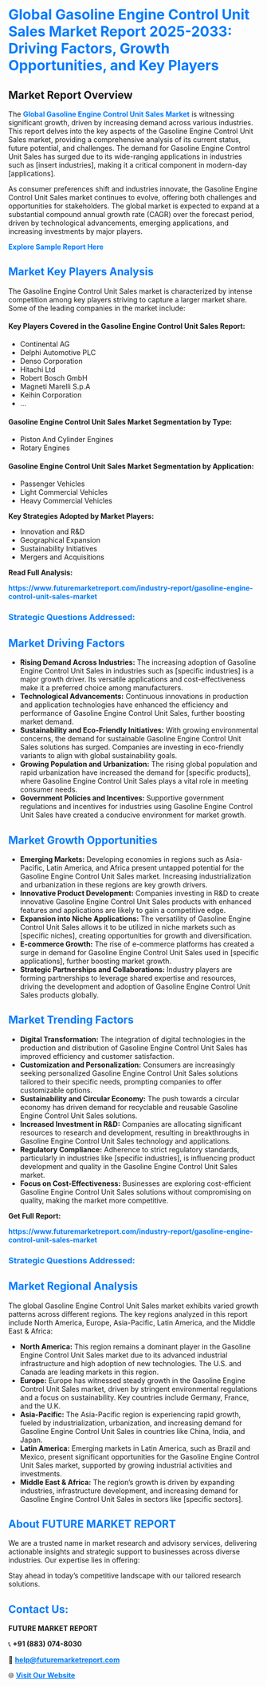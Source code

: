 <h1 style="color: #007BFF;">Global Gasoline Engine Control Unit Sales Market Report 2025-2033: Driving Factors, Growth Opportunities, and Key Players</h1>

<section id="overview">
<h2>Market Report Overview</h2>
<p>The <a href="https://www.futuremarketreport.com/industry-report/gasoline-engine-control-unit-sales-market" style="color: #007BFF; text-decoration: none;"><strong>Global Gasoline Engine Control Unit Sales Market</strong></a> is witnessing significant growth, driven by increasing demand across various industries. This report delves into the key aspects of the Gasoline Engine Control Unit Sales market, providing a comprehensive analysis of its current status, future potential, and challenges. The demand for Gasoline Engine Control Unit Sales has surged due to its wide-ranging applications in industries such as [insert industries], making it a critical component in modern-day [applications].</p>
<p>As consumer preferences shift and industries innovate, the Gasoline Engine Control Unit Sales market continues to evolve, offering both challenges and opportunities for stakeholders. The global market is expected to expand at a substantial compound annual growth rate (CAGR) over the forecast period, driven by technological advancements, emerging applications, and increasing investments by major players.</p>
</section>

<section id="overview">
<p><a href="https://www.futuremarketreport.com/request-sample/reportId=104029" style="color: #007BFF; text-decoration: none;"><strong>Explore Sample Report Here</strong></a></p>
</section>

<section id="key-players">
<h2 style="color: #007BFF;">Market Key Players Analysis</h2>
<p>The Gasoline Engine Control Unit Sales market is characterized by intense competition among key players striving to capture a larger market share. Some of the leading companies in the market include:</p>
<h4>Key Players Covered in the Gasoline Engine Control Unit Sales Report:</h4>
<ul><li>Continental AG</li><li>Delphi Automotive PLC</li><li>Denso Corporation</li><li>Hitachi Ltd</li><li>Robert Bosch GmbH</li><li>Magneti Marelli S.p.A</li><li>Keihin Corporation</li><li>...</li></ul>
<h4>Gasoline Engine Control Unit Sales Market Segmentation by Type:</h4>
<ul><li>Piston And Cylinder Engines</li><li>Rotary Engines</li></ul>

<h4>Gasoline Engine Control Unit Sales Market Segmentation by Application:</h4>
<ul><li>Passenger Vehicles</li><li>Light Commercial Vehicles</li><li>Heavy Commercial Vehicles</li></ul>
<p><strong>Key Strategies Adopted by Market Players:</strong></p>
<ul>
<li>Innovation and R&D</li>
<li>Geographical Expansion</li>
<li>Sustainability Initiatives</li>
<li>Mergers and Acquisitions</li>
</ul>
</section>

<section>
<p><strong>Read Full Analysis: </strong></p><a href="https://www.futuremarketreport.com/industry-report/gasoline-engine-control-unit-sales-market" style="color: #007BFF; text-decoration: none;"><strong>https://www.futuremarketreport.com/industry-report/gasoline-engine-control-unit-sales-market</strong></a>
<h3 style="color: #007BFF;">Strategic Questions Addressed:</h3>
</section>

<section id="driving-factors">
<h2 style="color: #007BFF;">Market Driving Factors</h2>
<ul>
<li><strong>Rising Demand Across Industries:</strong> The increasing adoption of Gasoline Engine Control Unit Sales in industries such as [specific industries] is a major growth driver. Its versatile applications and cost-effectiveness make it a preferred choice among manufacturers.</li>
<li><strong>Technological Advancements:</strong> Continuous innovations in production and application technologies have enhanced the efficiency and performance of Gasoline Engine Control Unit Sales, further boosting market demand.</li>
<li><strong>Sustainability and Eco-Friendly Initiatives:</strong> With growing environmental concerns, the demand for sustainable Gasoline Engine Control Unit Sales solutions has surged. Companies are investing in eco-friendly variants to align with global sustainability goals.</li>
<li><strong>Growing Population and Urbanization:</strong> The rising global population and rapid urbanization have increased the demand for [specific products], where Gasoline Engine Control Unit Sales plays a vital role in meeting consumer needs.</li>
<li><strong>Government Policies and Incentives:</strong> Supportive government regulations and incentives for industries using Gasoline Engine Control Unit Sales have created a conducive environment for market growth.</li>
</ul>
</section>

<section id="growth-opportunities">
<h2 style="color: #007BFF;">Market Growth Opportunities</h2>
<ul>
<li><strong>Emerging Markets:</strong> Developing economies in regions such as Asia-Pacific, Latin America, and Africa present untapped potential for the Gasoline Engine Control Unit Sales market. Increasing industrialization and urbanization in these regions are key growth drivers.</li>
<li><strong>Innovative Product Development:</strong> Companies investing in R&D to create innovative Gasoline Engine Control Unit Sales products with enhanced features and applications are likely to gain a competitive edge.</li>
<li><strong>Expansion into Niche Applications:</strong> The versatility of Gasoline Engine Control Unit Sales allows it to be utilized in niche markets such as [specific niches], creating opportunities for growth and diversification.</li>
<li><strong>E-commerce Growth:</strong> The rise of e-commerce platforms has created a surge in demand for Gasoline Engine Control Unit Sales used in [specific applications], further boosting market growth.</li>
<li><strong>Strategic Partnerships and Collaborations:</strong> Industry players are forming partnerships to leverage shared expertise and resources, driving the development and adoption of Gasoline Engine Control Unit Sales products globally.</li>
</ul>
</section>

<section id="trending-factors">
<h2 style="color: #007BFF;">Market Trending Factors</h2>
<ul>
<li><strong>Digital Transformation:</strong> The integration of digital technologies in the production and distribution of Gasoline Engine Control Unit Sales has improved efficiency and customer satisfaction.</li>
<li><strong>Customization and Personalization:</strong> Consumers are increasingly seeking personalized Gasoline Engine Control Unit Sales solutions tailored to their specific needs, prompting companies to offer customizable options.</li>
<li><strong>Sustainability and Circular Economy:</strong> The push towards a circular economy has driven demand for recyclable and reusable Gasoline Engine Control Unit Sales solutions.</li>
<li><strong>Increased Investment in R&D:</strong> Companies are allocating significant resources to research and development, resulting in breakthroughs in Gasoline Engine Control Unit Sales technology and applications.</li>
<li><strong>Regulatory Compliance:</strong> Adherence to strict regulatory standards, particularly in industries like [specific industries], is influencing product development and quality in the Gasoline Engine Control Unit Sales market.</li>
<li><strong>Focus on Cost-Effectiveness:</strong> Businesses are exploring cost-efficient Gasoline Engine Control Unit Sales solutions without compromising on quality, making the market more competitive.</li>
</ul>
</section>

<section>
<p><strong>Get Full Report: </strong></p><a href="https://www.futuremarketreport.com/industry-report/gasoline-engine-control-unit-sales-market" style="color: #007BFF; text-decoration: none;"><strong>https://www.futuremarketreport.com/industry-report/gasoline-engine-control-unit-sales-market</strong></a>
<h3 style="color: #007BFF;">Strategic Questions Addressed:</h3>
</section>


<section id="regional-analysis">
<h2 style="color: #007BFF;">Market Regional Analysis</h2>
<p>The global Gasoline Engine Control Unit Sales market exhibits varied growth patterns across different regions. The key regions analyzed in this report include North America, Europe, Asia-Pacific, Latin America, and the Middle East & Africa:</p>
<ul>
<li><strong>North America:</strong> This region remains a dominant player in the Gasoline Engine Control Unit Sales market due to its advanced industrial infrastructure and high adoption of new technologies. The U.S. and Canada are leading markets in this region.</li>
<li><strong>Europe:</strong> Europe has witnessed steady growth in the Gasoline Engine Control Unit Sales market, driven by stringent environmental regulations and a focus on sustainability. Key countries include Germany, France, and the U.K.</li>
<li><strong>Asia-Pacific:</strong> The Asia-Pacific region is experiencing rapid growth, fueled by industrialization, urbanization, and increasing demand for Gasoline Engine Control Unit Sales in countries like China, India, and Japan.</li>
<li><strong>Latin America:</strong> Emerging markets in Latin America, such as Brazil and Mexico, present significant opportunities for the Gasoline Engine Control Unit Sales market, supported by growing industrial activities and investments.</li>
<li><strong>Middle East & Africa:</strong> The region’s growth is driven by expanding industries, infrastructure development, and increasing demand for Gasoline Engine Control Unit Sales in sectors like [specific sectors].</li>
</ul>
</section>

<footer>
<h2 style="color: #007BFF;">About FUTURE MARKET REPORT</h2>
<p>We are a trusted name in market research and advisory services, delivering actionable insights and strategic support to businesses across diverse industries. Our expertise lies in offering:</p>

<p>Stay ahead in today’s competitive landscape with our tailored research solutions.</p>

<h2 style="color: #007BFF;">Contact Us:</h2>
<p><strong>FUTURE MARKET REPORT</strong></p>
<p>📞 <strong>+91 (883) 074-8030</strong></p>
<p>📧 <strong><a href="mailto:help@futuremarketreport.com" style="color: #007BFF;">help@futuremarketreport.com</a></strong></p>
<p>🌐 <strong><a href="https://www.futuremarketreport.com/" style="color: #007BFF;">Visit Our Website</a></strong></p>
</footer>